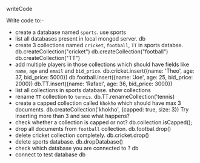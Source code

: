 writeCode

Write code to:-

- create a database named `sports`.
use sports
- list all databases present in local mongod server.
db
- create 3 collections named `cricket`, `football`, `TT` in sports databse.
db.createCollection("cricket")
db.createCollection("football")
db.createCollection("TT")
- add multiple players in those collections which should have fields like `name`, `age` and `email` and `bid_price`.
db.cricket.insert({name: 'Theo', age: 37, bid_price: 5000})
db.football.insert({name: 'Joe', age: 25, bid_price: 2000})
db.TT.insert({name: 'Rafael', age: 36, bid_price: 3000})
- list all collections in sports database.
show collections
- rename `TT` collection to `tennis`.
db.TT.renameCollection('tennis)
- create a capped collection called `khokho` which should have max 3 documents.
db.createCollection('khokho', {capped: true, size: 3})
  Try inserting more than 3 and see what happens?
- check whether a collection is capped or not?
db.collection.isCapped();
- drop all documents from `football` collection.
db.footbal.drop()
- delete cricket collection completely.
db.cricket.drop()
- delete sports database.
db.dropDatabase()
- check which database you are connected to ?
db
- connect to test database
db

